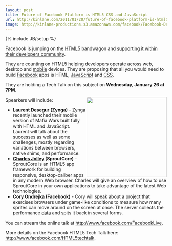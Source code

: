 ```yaml
---
layout: post
title: Future of Facebook Platform is HTML5 CSS and JavaScript
url: http://kinlane.com/2011/01/20/future-of-facebook-platform-is-html5-css-and-javascript/
image: http://kinlane-productions.s3.amazonaws.com/facebook/Facebook-Developer.png
---
```

{% include JB/setup %}
<p>
     Facebook is jumping on the <a href="http://www.kinlane.com/category/html-5/">HTML5</a> bandwagon and <a href="http://developers.facebook.com/blog/post/448" target="_blank">supporting it within their developers community</a>.
</p>

<p>
     They are counting on HTML5 helping developers operate across web, desktop and <a href="http://www.kinlane.com/category/mobile/">mobile</a> devices. They are proposing that all you would need to build <a href="http://www.kinlane.com/category/facebook/">Facebook</a> apps is HTML, <a href="http://www.kinlane.com/category/javascript/">JavaScript</a> and <a href="http://www.kinlane.com/category/css/" target="_blank">CSS</a>.
</p>

<p>
     They are holding a Tech Talk on this subject on <strong>Wednesday, January 26 at 7PM</strong>.
</p>

<p>
     Spearkers will include: <img src="http://kinlane-productions.s3.amazonaws.com/facebook/Facebook-Developer.png"  width="250" align="right" />
</p>
<ul class="mainlist">
     <li>
          <strong><a href="http://www.linkedin.com/in/laurentdesegur" target="_blank">Laurent Desegur</a> (Zynga)</strong> - Zynga recently launched their mobile version of Mafia Wars built fully with HTML and JavaScript. Laurent will talk about the successes as well as some challenges, mostly regarding variations between browsers, native shims, and performance.
     </li>
     <li>
          <strong><a href="http://www.linkedin.com/in/charlesjolley" target="_blank">Charles Jolley</a> (SproutCore)</strong> - SproutCore is an HTML5 app framework for building responsive, desktop-caliber apps in any modern Web browser. Charles will give an overview of how to use SproutCore in your own applications to take advantage of the latest Web technologies.
     </li>
     <li>
          <strong><a href="http://www.linkedin.com/pub/cory-ondrejka/0/17a/314" target="_blank">Cory Ondrejka</a> (Facebook)</strong> - Cory will speak about a project that exercises browsers under game-like conditions to measure how many sprites can move around on the screen at once. The server collects the performance <a href="http://www.kinlane.com/category/data-20/">data</a> and spits it back in several forms.
     </li>
</ul>
<p>
     You can stream the online talk at <a href="http://www.facebook.com/FacebookLive" target="_blank">http://www.facebook.com/FacebookLive</a>.
</p>

<p>
     More details on the Facebook HTML5 Tech Talk here: <a href="http://www.facebook.com/HTML5techtalk" target="_blank">http://www.facebook.com/HTML5techtalk</a>.
</p>